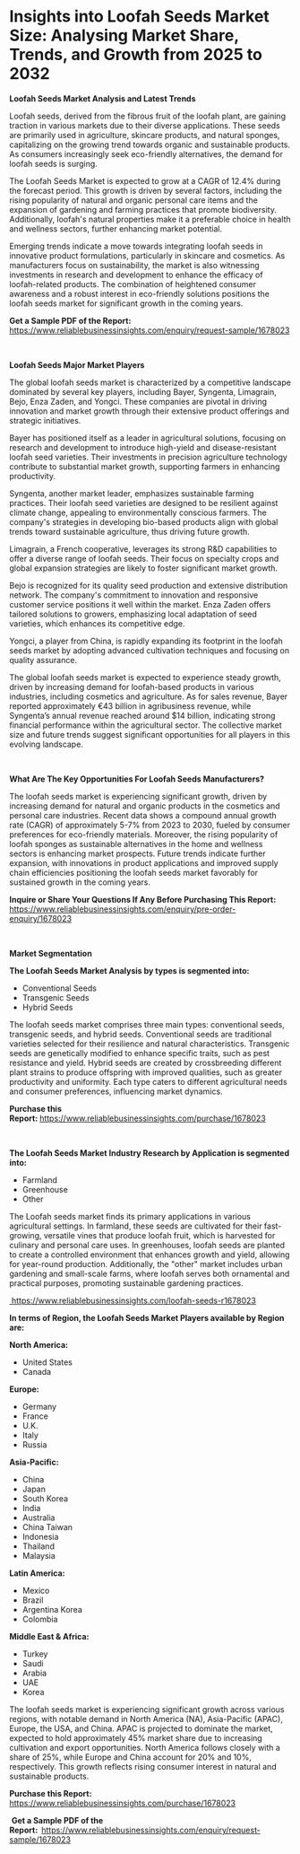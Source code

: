 <p><h1>Insights into Loofah Seeds Market Size: Analysing Market Share, Trends, and Growth from 2025 to 2032</h1></p><p><strong>Loofah Seeds Market Analysis and Latest Trends</strong></p>
<p><p>Loofah seeds, derived from the fibrous fruit of the loofah plant, are gaining traction in various markets due to their diverse applications. These seeds are primarily used in agriculture, skincare products, and natural sponges, capitalizing on the growing trend towards organic and sustainable products. As consumers increasingly seek eco-friendly alternatives, the demand for loofah seeds is surging.</p><p>The Loofah Seeds Market is expected to grow at a CAGR of 12.4% during the forecast period. This growth is driven by several factors, including the rising popularity of natural and organic personal care items and the expansion of gardening and farming practices that promote biodiversity. Additionally, loofah's natural properties make it a preferable choice in health and wellness sectors, further enhancing market potential. </p><p>Emerging trends indicate a move towards integrating loofah seeds in innovative product formulations, particularly in skincare and cosmetics. As manufacturers focus on sustainability, the market is also witnessing investments in research and development to enhance the efficacy of loofah-related products. The combination of heightened consumer awareness and a robust interest in eco-friendly solutions positions the loofah seeds market for significant growth in the coming years.</p></p>
<p><strong>Get a Sample PDF of the Report:&nbsp;</strong> <a href="https://www.reliablebusinessinsights.com/enquiry/request-sample/1678023?utm_campaign=950&utm_medium=2&utm_source=Github&utm_content=ia&utm_term=15042025&utm_id=loofah-seeds">https://www.reliablebusinessinsights.com/enquiry/request-sample/1678023</a></p>
<p>&nbsp;</p>
<p><strong>Loofah Seeds Major Market Players</strong></p>
<p><p>The global loofah seeds market is characterized by a competitive landscape dominated by several key players, including Bayer, Syngenta, Limagrain, Bejo, Enza Zaden, and Yongci. These companies are pivotal in driving innovation and market growth through their extensive product offerings and strategic initiatives.</p><p>Bayer has positioned itself as a leader in agricultural solutions, focusing on research and development to introduce high-yield and disease-resistant loofah seed varieties. Their investments in precision agriculture technology contribute to substantial market growth, supporting farmers in enhancing productivity.</p><p>Syngenta, another market leader, emphasizes sustainable farming practices. Their loofah seed varieties are designed to be resilient against climate change, appealing to environmentally conscious farmers. The company's strategies in developing bio-based products align with global trends toward sustainable agriculture, thus driving future growth.</p><p>Limagrain, a French cooperative, leverages its strong R&D capabilities to offer a diverse range of loofah seeds. Their focus on specialty crops and global expansion strategies are likely to foster significant market growth.</p><p>Bejo is recognized for its quality seed production and extensive distribution network. The company's commitment to innovation and responsive customer service positions it well within the market. Enza Zaden offers tailored solutions to growers, emphasizing local adaptation of seed varieties, which enhances its competitive edge.</p><p>Yongci, a player from China, is rapidly expanding its footprint in the loofah seeds market by adopting advanced cultivation techniques and focusing on quality assurance.</p><p>The global loofah seeds market is expected to experience steady growth, driven by increasing demand for loofah-based products in various industries, including cosmetics and agriculture. As for sales revenue, Bayer reported approximately €43 billion in agribusiness revenue, while Syngenta’s annual revenue reached around $14 billion, indicating strong financial performance within the agricultural sector. The collective market size and future trends suggest significant opportunities for all players in this evolving landscape.</p></p>
<p>&nbsp;</p>
<p><strong>What Are The Key Opportunities For Loofah Seeds Manufacturers?</strong></p>
<p><p>The loofah seeds market is experiencing significant growth, driven by increasing demand for natural and organic products in the cosmetics and personal care industries. Recent data shows a compound annual growth rate (CAGR) of approximately 5-7% from 2023 to 2030, fueled by consumer preferences for eco-friendly materials. Moreover, the rising popularity of loofah sponges as sustainable alternatives in the home and wellness sectors is enhancing market prospects. Future trends indicate further expansion, with innovations in product applications and improved supply chain efficiencies positioning the loofah seeds market favorably for sustained growth in the coming years.</p></p>
<p><strong>Inquire or Share Your Questions If Any Before Purchasing This Report:</strong> <a href="https://www.reliablebusinessinsights.com/enquiry/pre-order-enquiry/1678023?utm_campaign=950&utm_medium=2&utm_source=Github&utm_content=ia&utm_term=15042025&utm_id=loofah-seeds">https://www.reliablebusinessinsights.com/enquiry/pre-order-enquiry/1678023</a></p>
<p>&nbsp;</p>
<p><strong>Market Segmentation</strong></p>
<p><strong>The Loofah Seeds Market Analysis by types is segmented into:</strong></p>
<p><ul><li>Conventional Seeds</li><li>Transgenic Seeds</li><li>Hybrid Seeds</li></ul></p>
<p><p>The loofah seeds market comprises three main types: conventional seeds, transgenic seeds, and hybrid seeds. Conventional seeds are traditional varieties selected for their resilience and natural characteristics. Transgenic seeds are genetically modified to enhance specific traits, such as pest resistance and yield. Hybrid seeds are created by crossbreeding different plant strains to produce offspring with improved qualities, such as greater productivity and uniformity. Each type caters to different agricultural needs and consumer preferences, influencing market dynamics.</p></p>
<p><strong>Purchase this Report:&nbsp;</strong><a href="https://www.reliablebusinessinsights.com/purchase/1678023?utm_campaign=950&utm_medium=2&utm_source=Github&utm_content=ia&utm_term=15042025&utm_id=loofah-seeds">https://www.reliablebusinessinsights.com/purchase/1678023</a></p>
<p>&nbsp;</p>
<p><strong>The Loofah Seeds Market Industry Research by Application is segmented into:</strong></p>
<p><ul><li>Farmland</li><li>Greenhouse</li><li>Other</li></ul></p>
<p><p>The Loofah seeds market finds its primary applications in various agricultural settings. In farmland, these seeds are cultivated for their fast-growing, versatile vines that produce loofah fruit, which is harvested for culinary and personal care uses. In greenhouses, loofah seeds are planted to create a controlled environment that enhances growth and yield, allowing for year-round production. Additionally, the "other" market includes urban gardening and small-scale farms, where loofah serves both ornamental and practical purposes, promoting sustainable gardening practices.</p></p>
<p><a href="https://www.reliablebusinessinsights.com/loofah-seeds-r1678023?utm_campaign=950&utm_medium=2&utm_source=Github&utm_content=ia&utm_term=15042025&utm_id=loofah-seeds">&nbsp;https://www.reliablebusinessinsights.com/loofah-seeds-r1678023</a></p>
<p><strong>In terms of Region, the Loofah Seeds Market Players available by Region are:</strong></p>
<p>
    <p> <strong> North America: </strong>
        <ul>
            <li>United States</li>
            <li>Canada</li>
        </ul>
        </p> 
    <p> <strong> Europe: </strong>
        <ul>
            <li>Germany</li>
            <li>France</li>
            <li>U.K.</li>
            <li>Italy</li>
            <li>Russia</li>
        </ul>
        </p> 
    <p> <strong> Asia-Pacific: </strong>
        <ul>
            <li>China</li>
            <li>Japan</li>
            <li>South Korea</li>
            <li>India</li>
            <li>Australia</li>
            <li>China Taiwan</li>
            <li>Indonesia</li>
            <li>Thailand</li>
            <li>Malaysia</li>
        </ul>
        </p> 
    <p> <strong> Latin America: </strong>
        <ul>
            <li>Mexico</li>
            <li>Brazil</li>
            <li>Argentina Korea</li>
            <li>Colombia</li>
        </ul>
        </p> 
    <p> <strong> Middle East & Africa: </strong>
        <ul>
            <li>Turkey</li>
            <li>Saudi</li>
            <li>Arabia</li>
            <li>UAE</li>
            <li>Korea</li>
        </ul>
    </p>
    </p>
<p><p>The loofah seeds market is experiencing significant growth across various regions, with notable demand in North America (NA), Asia-Pacific (APAC), Europe, the USA, and China. APAC is projected to dominate the market, expected to hold approximately 45% market share due to increasing cultivation and export opportunities. North America follows closely with a share of 25%, while Europe and China account for 20% and 10%, respectively. This growth reflects rising consumer interest in natural and sustainable products.</p></p>
<p><strong>Purchase this Report: </strong><a href="https://www.reliablebusinessinsights.com/purchase/1678023?utm_campaign=950&utm_medium=2&utm_source=Github&utm_content=ia&utm_term=15042025&utm_id=loofah-seeds">https://www.reliablebusinessinsights.com/purchase/1678023</a></p>
<p>&nbsp;<strong>Get a Sample PDF of the Report:&nbsp;&nbsp;</strong><a href="https://www.reliablebusinessinsights.com/enquiry/request-sample/1678023?utm_campaign=950&utm_medium=2&utm_source=Github&utm_content=ia&utm_term=15042025&utm_id=loofah-seeds">https://www.reliablebusinessinsights.com/enquiry/request-sample/1678023</a></p>
<p><strong></strong></p>
<p><p></p><p></p><p></p></p>
